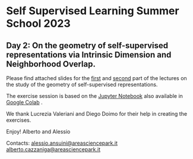 # Self Supervised Learning Summer School 2023
## Day 2: On the geometry of self-supervised representations via Intrinsic Dimension and Neighborhood Overlap.

Please find attached slides for the [first](https://github.com/AlbertoCazzaniga/DTU_SUMMER_SCHOOL_DAY2/blob/main/ML_Advanced_School_DAY2_PART1.pdf) and [second](https://github.com/AlbertoCazzaniga/DTU_SUMMER_SCHOOL_DAY2/blob/main/ML_Advanced_School_DAY2_PART2.pdf) part of the lectures on the study of the geometry of self-supervised representations.

The exercise session is based on the [Jupyter Notebook](https://github.com/AlbertoCazzaniga/DTU_SUMMER_SCHOOL_DAY2/blob/main/DTU_SUMMER_SCHOOL_DAY2.ipynb) also available in [Google Colab](https://colab.research.google.com/drive/14zVCiZjLGTpmXp-qv--vE0ZIf0d4yI8t#scrollTo=746DsUFBdRB_) .

We thank Lucrezia Valeriani and Diego Doimo for their help in creating the exercises.

Enjoy!
Alberto and Alessio

Contacts: 
alessio.ansuini@areasciencepark.it 
alberto.cazzaniga@areasciencepark.it
